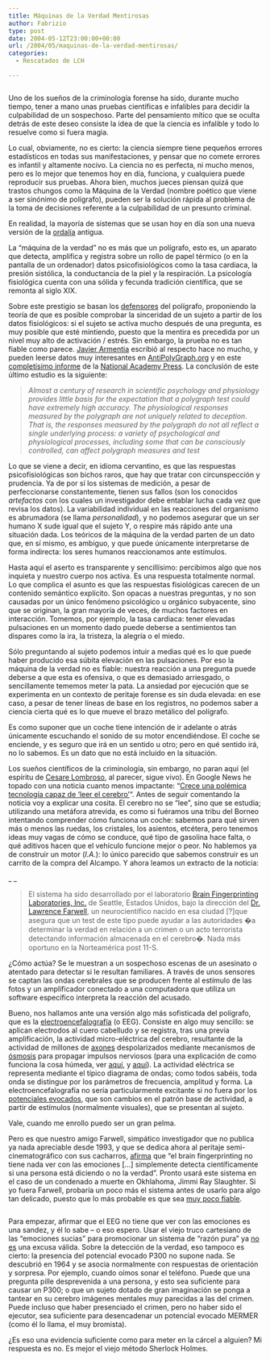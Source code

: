 ```yaml
---
title: Máquinas de la Verdad Mentirosas
author: Fabrizio
type: post
date: 2004-05-12T23:00:00+00:00
url: /2004/05/maquinas-de-la-verdad-mentirosas/
categories:
  - Rescatados de LCH

---
```

<img class=" alignleft" title="Polígrafo portátil" src="https://i0.wp.com/www.electromax.com/images/polygraph.jpg?w=780" alt="" data-recalc-dims="1" />

Uno de los sueños de la criminología forense ha sido, durante mucho tiempo, tener a mano unas pruebas científicas e infalibles para decidir la culpabilidad de un sospechoso. Parte del pensamiento mítico que se oculta detrás de este deseo consiste la idea de que la ciencia es infalible y todo lo resuelve como si fuera magia.

Lo cual, obviamente, no es cierto: la ciencia siempre tiene pequeños errores estadísticos en todas sus manifestaciones, y pensar que no comete errores es infantil y altamente nocivo. La ciencia no es perfecta, ni mucho menos, pero es lo mejor que tenemos hoy en día, funciona, y cualquiera puede reproducir sus pruebas. Ahora bien, muchos jueces piensan quizá que trastos chungos como la Máquina de la Verdad (nombre poético que viene a ser sinónimo de polígrafo), pueden ser la solución rápida al problema de la toma de decisiones referente a la culpabilidad de un presunto criminal.

En realidad, la mayoría de sistemas que se usan hoy en día son una nueva versión de la [ordalía][1] antigua.

La &#8220;máquina de la verdad&#8221; no es más que un polígrafo, esto es, un aparato que detecta, amplifica y registra sobre un rollo de papel térmico (o en la pantalla de un ordenador) datos psicofisiológicos como la tasa cardiaca, la presión sistólica, la conductancia de la piel y la respiración. La psicología fisiológica cuenta con una sólida y fecunda tradición científica, que se remonta al siglo XIX.

Sobre este prestigio se basan los [defensores][2] del polígrafo, proponiendo la teoría de que es posible comprobar la sinceridad de un sujeto a partir de los datos fisiológicos: si el sujeto se activa mucho después de una pregunta, es muy posible que esté mintiendo, puesto que la mentira es precedida por un nivel muy alto de activación / estrés. Sin embargo, la prueba no es tan fiable como parece. [Javier Armentia][3] escribió al respecto hace no mucho, y pueden leerse datos muy interesantes en [AntiPolyGraph.org][4] y en este [completísimo informe][5] de la [National Academy Press][6]. La conclusión de este último estudio es la siguiente:

> _Almost a century of research in scientific psychology and physiology provides little basis for the expectation that a polygraph test could have extremely high accuracy. The physiological responses measured by the polygraph are not uniquely related to deception. That is, the responses measured by the polygraph do not all reflect a single underlying process: a variety of psychological and physiological processes, including some that can be consciously controlled, can affect polygraph measures and test_

Lo que se viene a decir, en idioma cervantino, es que las respuestas psicofisiológicas son bichos raros, que hay que tratar con circunspección y prudencia. Ya de por sí los sistemas de medición, a pesar de perfeccionarse constantemente, tienen sus fallos (son los conocidos _artefactos_ con los cuales un investigador debe entablar lucha cada vez que revisa los datos). La variabilidad individual en las reacciones del organismo es abrumadora (se llama _personalidad_), y no podemos asegurar que un ser humano X sude igual que el sujeto Y, o respire más rápido ante una situación dada. Los teóricos de la máquina de la verdad parten de un dato que, en sí mismo, es ambiguo, y que puede únicamente interpretarse de forma indirecta: los seres humanos reaccionamos ante estímulos.

Hasta aquí el aserto es transparente y sencillísimo: percibimos algo que nos inquieta y nuestro cuerpo nos activa. Es una respuesta totalmente normal. Lo que complica el asunto es que las respuestas fisiológicas carecen de un contenido semántico explícito. Son opacas a nuestras preguntas, y no son causadas por un único fenómeno psicológico u orgánico subyacente, sino que se originan, la gran mayoría de veces, de muchos factores en interacción. Tomemos, por ejemplo, la tasa cardiaca: tener elevadas pulsaciones en un momento dado puede deberse a sentimientos tan dispares como la ira, la tristeza, la alegría o el miedo.

Sólo preguntando al sujeto podemos intuir a medias qué es lo que puede haber producido esa súbita elevación en las pulsaciones. Por eso la máquina de la verdad no es fiable: nuestra reacción a una pregunta puede deberse a que esta es ofensiva, o que es demasiado arriesgado, o sencillamente tememos meter la pata. La ansiedad por ejecución que se experimenta en un contexto de peritaje forense es sin duda elevada: en ese caso, a pesar de tener líneas de base en los registros, no podemos saber a ciencia cierta qué es lo que mueve el brazo metálico del polígrafo.

Es como suponer que un coche tiene intención de ir adelante o atrás únicamente escuchando el sonido de su motor encendiéndose. El coche se enciende, y es seguro que irá en un sentido u otro; pero en qué sentido irá, no lo sabemos. Es un dato que no está incluido en la situación.

Los sueños científicos de la criminología, sin embargo, no paran aquí (el espíritu de [Cesare Lombroso][7], al parecer, sigue vivo). En Google News he topado con una noticia cuanto menos impactante: &#8220;[Crece una polémica tecnología capaz de &#8216;leer el cerebro&#8217;][8]&#8220;. Antes de seguir comentando la noticia voy a explicar una cosita. El cerebro no se &#8220;lee&#8221;, sino que se estudia; utilizando una metáfora atrevida, es como si fuéramos una tribu del Borneo intentando comprender cómo funciona un coche: sabemos para qué sirven más o menos las ruedas, los cristales, los asientos, etcétera, pero tenemos ideas muy vagas de cómo se conduce, qué tipo de gasolina hace falta, o qué aditivos hacen que el vehículo funcione mejor o peor. No hablemos ya de construir un motor (_I.A._): lo único parecido que sabemos construir es un carrito de la compra del Alcampo. Y ahora leamos un extracto de la noticia:

_ _

> El sistema ha sido desarrollado por el laboratorio [Brain Fingerprinting Laboratories, Inc.][9] de Seattle, Estados Unidos, bajo la dirección del [Dr. Lawrence Farwell][10], un neurocientífico nacido en esa ciudad [?]que asegura que un test de este tipo puede ayudar a las autoridades &#65533;a determinar la verdad en relación a un crimen o un acto terrorista detectando información almacenada en el cerebro&#65533;. Nada más oportuno en la Norteamérica post 11-S.

¿Cómo actúa? Se le muestran a un sospechoso escenas de un asesinato o atentado para detectar si le resultan familiares. A través de unos sensores se captan las ondas cerebrales que se producen frente al estímulo de las fotos y un amplificador conectado a una computadora que utiliza un software específico interpreta la reacción del acusado.

Bueno, nos hallamos ante una versión algo más sofisticada del polígrafo, que es la [electroencefalografía][11] (o EEG). Consiste en algo muy sencillo: se aplican electrodos al cuero cabelludo y se registra, tras una previa amplificación, la actividad micro-eléctrica del cerebro, resultante de la actividad de millones de [axones][12] despolarizados mediante mecanismos de [ósmosis][13] para propagar impulsos nerviosos (para una explicación de como funciona la cosa húmeda, ver [aquí][14], y [aquí][15]). La actividad eléctrica se representa mediante el típico diagrama de ondas; como todos sabéis, toda onda se distingue por los parámetros de frecuencia, amplitud y forma. La electroencefalografía no sería particularmente excitante si no fuera por los [potenciales evocados][16], que son cambios en el patrón base de actividad, a partir de estímulos (normalmente visuales), que se presentan al sujeto.

Vale, cuando me enrollo puedo ser un gran pelma.

Pero es que nuestro amigo Farwell, simpático investigador que no publica ya nada apreciable desde 1993, y que se dedica ahora al peritaje semi-cinematográfico con sus cacharros, [afirma][17] que &#8220;el brain fingerprinting no tiene nada ver con las emociones [&#8230;] simplemente detecta científicamente si una persona está diciendo o no la verdad&#8221;. Pronto usará este sistema en el caso de un condenado a muerte en Okhlahoma, Jimmi Ray Slaughter. Si yo fuera Farwell, probaría un poco más el sistema antes de usarlo para algo tan delicado, puesto que lo más probable es que sea <u>muy poco fiable</u>.

<img title="El doctor Farwell" src="https://i0.wp.com/newsimg.bbc.co.uk/media/images/39869000/jpg/_39869229_farwell_bbc_203.jpg?w=780" alt="" data-recalc-dims="1" /> 

Para empezar, afirmar que el EEG no tiene que ver con las emociones es una sandez, y él lo sabe &#8211; o eso espero. Usar el viejo truco cartesiano de las &#8220;emociones sucias&#8221; para promocionar un sistema de &#8220;razón pura&#8221; ya [no es][18] una excusa válida. Sobre la detección de la verdad, eso tampoco es cierto: la presencia del potencial evocado P300 no supone nada. Se descubrió en 1964 y se asocia normalmente con respuestas de orientación y sorpresa. Por ejemplo, cuando oímos sonar el teléfono. Puede que una pregunta pille desprevenida a una persona, y esto sea suficiente para causar un P300; o que un sujeto dotado de gran imaginación se ponga a tantear en su cerebro imágenes mentales muy parecidas a las del crimen. Puede incluso que haber presenciado el crimen, pero no haber sido el ejecutor, sea suficiente para desencadenar un potencial evocado MERMER (como él lo llama, el muy bromista).

¿Es eso una evidencia suficiente como para meter en la cárcel a alguien? Mi respuesta es no. Es mejor el viejo método Sherlock Holmes.

 [1]: http://en.wikipedia.org/wiki/Trial_by_ordeal
 [2]: http://www.polygraph.org/validityresearch.htm
 [3]: http://digital.el-esceptico.org/leer.php?id=1633&autor=3&tema=13
 [4]: http://antipolygraph.org/
 [5]: http://bob.nap.edu/books/0309084369/html/
 [6]: http://www.nap.edu
 [7]: http://www.epub.org.br/cm/n01/frenolog/lombroso.htm
 [8]: http://old.clarin.com/diario/2004/05/10/conexiones/t-756648.htm
 [9]: http://www.brainwavescience.com/
 [10]: http://www.brainwavescience.com/AboutFarwell.php
 [11]: http://en.wikipedia.org/wiki/Electroencephalography
 [12]: http://en.wikipedia.org/wiki/Axon
 [13]: http://es.wikipedia.org/wiki/%D3smosis
 [14]: http://en.wikipedia.org/wiki/Action_potential
 [15]: http://www.biopsicologia.net
 [16]: http://en.wikipedia.org/wiki/Evoked_potential
 [17]: http://news.bbc.co.uk/1/hi/sci/tech/3495433.stm
 [18]: http://www.prometeolibros.com/libros/9/errordedescartesellarazondelasemociones_956131397.asp